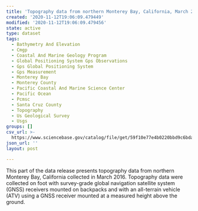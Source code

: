 ```yaml
---
title: 'Topography data from northern Monterey Bay, California, March 2016'
created: '2020-11-12T19:06:09.479449'
modified: '2020-11-12T19:06:09.479456'
state: active
type: dataset
tags:
  - Bathymetry And Elevation
  - Cmgp
  - Coastal And Marine Geology Program
  - Global Positioning System Gps Observations
  - Gps Global Positioning System
  - Gps Measurement
  - Monterey Bay
  - Monterey County
  - Pacific Coastal And Marine Science Center
  - Pacific Ocean
  - Pcmsc
  - Santa Cruz County
  - Topography
  - Us Geological Survey
  - Usgs
groups: []
csv_url: >-
  https://www.sciencebase.gov/catalog/file/get/59f10e77e4b0220bbd9c6bda?name=mb16_mar_topo.csv
json_url: ''
layout: post

---
```

This part of the data release presents topography data from northern Monterey Bay, California collected in March 2016. Topography data were collected on foot with survey-grade global navigation satellite system (GNSS) receivers mounted on backpacks and with an all-terrain vehicle (ATV) using a GNSS receiver mounted at a measured height above the ground.

